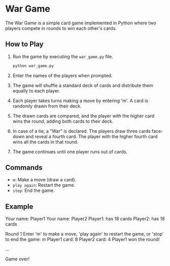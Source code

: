 # War Game

The War Game is a simple card game implemented in Python where two players compete in rounds to win each other's cards.

## How to Play

1. Run the game by executing the `war_game.py` file.

    ```bash
    python war_game.py
    ```

2. Enter the names of the players when prompted.

3. The game will shuffle a standard deck of cards and distribute them equally to each player.

4. Each player takes turns making a move by entering 'm'. A card is randomly drawn from their deck.

5. The drawn cards are compared, and the player with the higher card wins the round, adding both cards to their deck.

6. In case of a tie, a "War" is declared. The players draw three cards face-down and reveal a fourth card. The player with the higher fourth card wins all the cards in that round.

7. The game continues until one player runs out of cards.

## Commands

- `m`: Make a move (draw a card).
- `play again`: Restart the game.
- `stop`: End the game.

## Example

Your name: Player1
Your name: Player2
Player1: has 18 cards
Player2: has 18 cards

Round 1
Enter 'm' to make a move, 'play again' to restart the game, or 'stop' to end the game: m
Player1 card: 8
Player2 card: 4
Player1 won the round!

...


Game over!

